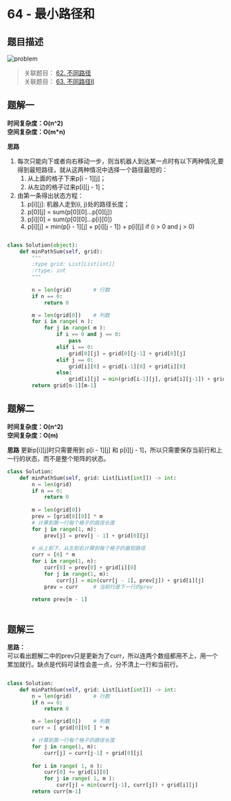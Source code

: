 # 64 - 最小路径和

## 题目描述
![problem](images/64.png)

>关联题目： [62. 不同路径](https://github.com/Rosevil1874/LeetCode/tree/master/Python-Solution/62_Unique-Paths)  
>关联题目： [63. 不同路径II](https://github.com/Rosevil1874/LeetCode/tree/master/Python-Solution/63_Unique-Paths-II)  


## 题解一
**时间复杂度：O(n^2)  
空间复杂度：O(m\*n)**

**思路**
1. 每次只能向下或者向右移动一步，则当机器人到达某一点时有以下两种情况,要得到最短路径，就从这两种情况中选择一个路径最短的：
	1. 从上面的格子下来p[i - 1][j]；
	2. 从左边的格子过来p[i][j - 1]；
2. 由第一条得出状态方程：  
	1. p[i][j]: 机器人走到(i, j)处的路径长度；
    2. p[0][j] = sum(p[0][0]...p[0][j])
    3. p[i][0] = sum(p[0][0]...p[i][0])
	4. p[i][j] = min(p[i - 1][j] + p[i][j - 1]) + p[i][j] if (i > 0 and j > 0)


```python

class Solution(object):
    def minPathSum(self, grid):
        """
        :type grid: List[List[int]]
        :rtype: int
        """
    
        n = len(grid)       # 行数
        if n == 0:
            return 0

        m = len(grid[0])    # 列数
        for i in range( n ):
            for j in range( m ):
                if i == 0 and j == 0:
                	pass
                elif i == 0:
                	grid[0][j] = grid[0][j-1] + grid[0][j]
                elif j == 0:
                	grid[i][0] = grid[i-1][0] + grid[i][0]
                else:
                	grid[i][j] = min(grid[i-1][j], grid[i][j-1]) + grid[i][j]
        return grid[n-1][m-1]
```


## 题解二
**时间复杂度：O(n^2)  
空间复杂度：O(m)**

**思路**
更新p[i][j]时只需要用到 p[i - 1][j] 和 p[i][j - 1]，所以只需要保存当前行和上一行的状态，而不是整个矩阵的状态。

```python
class Solution:
    def minPathSum(self, grid: List[List[int]]) -> int:
        n = len(grid)
        if n == 0:
            return 0
        
        m = len(grid[0])
        prev = [grid[0][0]] * m
        # 计算到第一行每个格子的路径长度
        for j in range(1, m):
            prev[j] = prev[j - 1] + grid[0][j]
         
        # 从上到下，从左到右计算到每个格子的最短路径
        curr = [0] * m
        for i in range(1, n):
            curr[0] = prev[0] + grid[i][0]
            for j in range(1, m):
                curr[j] = min(curr[j - 1], prev[j]) + grid[i][j]
            prev = curr     # 当前行是下一行的prev
        
        return prev[m - 1]
    
```


## 题解三

**思路：**  
可以看出题解二中的prev只是更新为了curr，所以连两个数组都用不上，用一个累加就行。缺点是代码可读性会差一点，分不清上一行和当前行。

```python

class Solution:
    def minPathSum(self, grid: List[List[int]]) -> int:
        n = len(grid)       # 行数
        if n == 0:
            return 0

        m = len(grid[0])    # 列数
        curr = [ grid[0][0] ] * m

        # 计算到第一行每个格子的路径长度
        for j in range(1, m):
            curr[j] = curr[j-1] + grid[0][j]
            
        for i in range( 1, n ):
            curr[0] += grid[i][0]
            for j in range( 1, m ):
                curr[j] = min(curr[j-1], curr[j]) + grid[i][j]
        return curr[m-1]
```